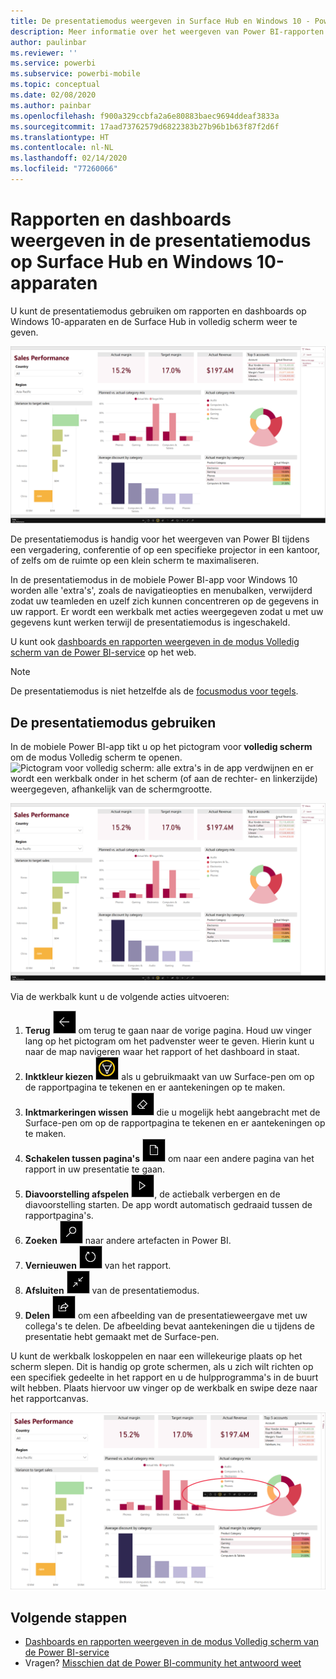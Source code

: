 ```yaml
---
title: De presentatiemodus weergeven in Surface Hub en Windows 10 - Power BI
description: Meer informatie over het weergeven van Power BI-rapporten in Surface Hub en het weergeven van Power BI-dashboards, -rapporten en -tegels in de modus Volledig scherm op Windows 10-apparaten.
author: paulinbar
ms.reviewer: ''
ms.service: powerbi
ms.subservice: powerbi-mobile
ms.topic: conceptual
ms.date: 02/08/2020
ms.author: painbar
ms.openlocfilehash: f900a329ccbfa2a6e80883baec9694ddeaf3833a
ms.sourcegitcommit: 17aad73762579d6822383b27b96b1b63f87f2d6f
ms.translationtype: HT
ms.contentlocale: nl-NL
ms.lasthandoff: 02/14/2020
ms.locfileid: "77260066"
---
```

# <a name="view-reports-and-dashboards-in-presentation-mode-on-surface-hub-and-windows-10-devices"></a>Rapporten en dashboards weergeven in de presentatiemodus op Surface Hub en Windows 10-apparaten
U kunt de presentatiemodus gebruiken om rapporten en dashboards op Windows 10-apparaten en de Surface Hub in volledig scherm weer te geven. 

![Rapporten in de modus Volledig scherm](./media/mobile-windows-10-app-presentation-mode/power-bi-presentation-mode-2.png)

De presentatiemodus is handig voor het weergeven van Power BI tijdens een vergadering, conferentie of op een specifieke projector in een kantoor, of zelfs om de ruimte op een klein scherm te maximaliseren. 

In de presentatiemodus in de mobiele Power BI-app voor Windows 10 worden alle 'extra's', zoals de navigatieopties en menubalken, verwijderd zodat uw teamleden en uzelf zich kunnen concentreren op de gegevens in uw rapport. Er wordt een werkbalk met acties weergegeven zodat u met uw gegevens kunt werken terwijl de presentatiemodus is ingeschakeld.

U kunt ook [dashboards en rapporten weergeven in de modus Volledig scherm van de Power BI-service](../end-user-focus.md) op het web.

> [!NOTE]
> De presentatiemodus is niet hetzelfde als de [focusmodus voor tegels](mobile-tiles-in-the-mobile-apps.md).
> 
> 

## <a name="use-presentation-mode"></a>De presentatiemodus gebruiken
In de mobiele Power BI-app tikt u op het pictogram voor **volledig scherm** om de modus Volledig scherm te openen.
![Pictogram voor volledig scherm](././media/mobile-windows-10-app-presentation-mode/power-bi-full-screen-icon.png): alle extra's in de app verdwijnen en er wordt een werkbalk onder in het scherm (of aan de rechter- en linkerzijde) weergegeven, afhankelijk van de schermgrootte.

![Rapport in de modus Volledig scherm met werkbalken aan de zijkant](./media/mobile-windows-10-app-presentation-mode/power-bi-presentation-mode-2.png)

Via de werkbalk kunt u de volgende acties uitvoeren:

1. **Terug** ![pictogram Terug](./media/mobile-windows-10-app-presentation-mode/power-bi-windows-10-presentation-back-icon.png) om terug te gaan naar de vorige pagina. Houd uw vinger lang op het pictogram om het padvenster weer te geven. Hierin kunt u naar de map navigeren waar het rapport of het dashboard in staat.
2. **Inktkleur kiezen** ![inktpictogram](./media/mobile-windows-10-app-presentation-mode/power-bi-windows-10-presentation-ink-icon.png) als u gebruikmaakt van uw Surface-pen om op de rapportpagina te tekenen en er aantekeningen op te maken.
3. **Inktmarkeringen wissen** ![pictogram gum](./media/mobile-windows-10-app-presentation-mode/power-bi-windows-10-presentation-eraser-icon.png) die u mogelijk hebt aangebracht met de Surface-pen om op de rapportpagina te tekenen en er aantekeningen op te maken.  
4. **Schakelen tussen pagina's** ![pictogram voor paginering](./media/mobile-windows-10-app-presentation-mode/power-bi-windows-10-presentation-pages-icon.png) om naar een andere pagina van het rapport in uw presentatie te gaan.
5. **Diavoorstelling afspelen** ![pictogram Afspelen](./media/mobile-windows-10-app-presentation-mode/power-bi-windows-10-presentation-play-icon.png), de actiebalk verbergen en de diavoorstelling starten. De app wordt automatisch gedraaid tussen de rapportpagina's. 
6. **Zoeken** ![pictogram Zoeken](./media/mobile-windows-10-app-presentation-mode/power-bi-windows-10-presentation-search-icon.png) naar andere artefacten in Power BI.
7. **Vernieuwen** ![pictogram Vernieuwen](./media/mobile-windows-10-app-presentation-mode/power-bi-windows-10-presentation-refresh-icon.png) van het rapport.
8. **Afsluiten** ![Modus volledig scherm afsluiten](./media/mobile-windows-10-app-presentation-mode/power-bi-windows-10-exit-full-screen-icon.png) van de presentatiemodus.
8. **Delen** ![pictogram delen](./media/mobile-windows-10-app-presentation-mode/power-bi-windows-10-share-icon.png) om een afbeelding van de presentatieweergave met uw collega's te delen. De afbeelding bevat aantekeningen die u tijdens de presentatie hebt gemaakt met de Surface-pen.

U kunt de werkbalk loskoppelen en naar een willekeurige plaats op het scherm slepen. Dit is handig op grote schermen, als u zich wilt richten op een specifiek gedeelte in het rapport en u de hulpprogramma's in de buurt wilt hebben. Plaats hiervoor uw vinger op de werkbalk en swipe deze naar het rapportcanvas.

![Rapport in de presentatiemodus met een losgekoppelde werkbalk](./media/mobile-windows-10-app-presentation-mode/power-bi-windows-10-presentation-drag-toolbar-2.png)


## <a name="next-steps"></a>Volgende stappen
* [Dashboards en rapporten weergeven in de modus Volledig scherm van de Power BI-service](../end-user-focus.md)
* Vragen? [Misschien dat de Power BI-community het antwoord weet](https://community.powerbi.com/)

